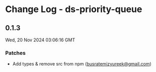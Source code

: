 # Change Log - ds-priority-queue

<!-- This log was last generated on Wed, 20 Nov 2024 03:06:16 GMT and should not be manually modified. -->

<!-- Start content -->

## 0.1.3

Wed, 20 Nov 2024 03:06:16 GMT

### Patches

- Add types & remove src from npm (busratemizyureek@gmail.com)
